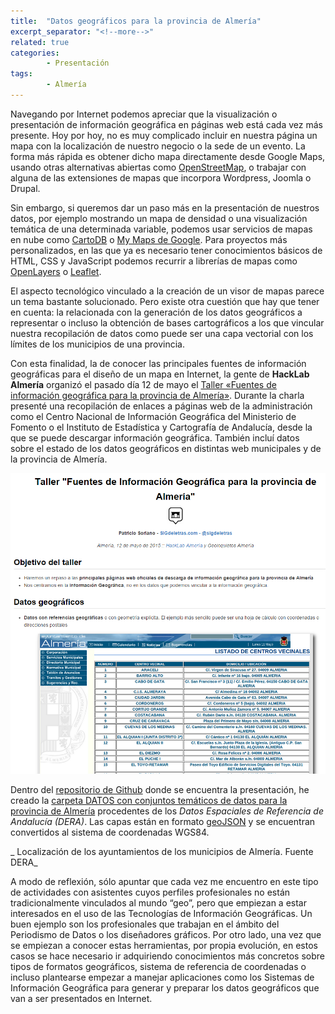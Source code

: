 ```yaml
---
title:  "Datos geográficos para la provincia de Almería"
excerpt_separator: "<!--more-->"
related: true
categories:
        - Presentación
tags:
        - Almería
---
```

        
Navegando por Internet podemos apreciar que la visualización o presentación de información geográfica en páginas web está cada vez más presente. Hoy por hoy, no es muy complicado incluir en nuestra página un mapa con la localización de nuestro negocio o la sede de un evento. La forma más rápida es obtener dicho mapa directamente desde Google Maps, usando otras alternativas abiertas como [OpenStreetMap](http://www.openstreetmap.org/ "http://www.openstreetmap.org/"), o trabajar con alguna de las extensiones de mapas que incorpora Wordpress, Joomla o Drupal. 

Sin embargo, si queremos dar un paso más en la presentación de nuestros datos, por ejemplo mostrando un mapa de densidad o una visualización temática de una determinada variable, podemos usar servicios de mapas en nube como [CartoDB](http://cartodb.com/ "http://cartodb.com/") o [My Maps de Google](https://www.google.com/maps/d/ "https://www.google.com/maps/d/"). Para proyectos más personalizados, en las que ya es necesario tener conocimientos básicos de HTML, CSS y JavaScript podemos recurrir a librerías de mapas como [OpenLayers](http://openlayers.org/ "http://openlayers.org/") o [Leaflet](http://leafletjs.com/ "http://leafletjs.com/").

El aspecto tecnológico vinculado a la creación de un visor de mapas parece un tema bastante solucionado. Pero existe otra cuestión que hay que tener en cuenta: la relacionada con la generación de los datos geográficos a representar o incluso la obtención de bases cartográficos a los que vincular nuestra recopilación de datos como puede ser una capa vectorial con los límites de los municipios de una provincia.

Con esta finalidad, la de conocer las principales fuentes de información geográficas para el diseño de un mapa en Internet, la gente de **HackLab Almería** organizó el pasado día 12 de mayo el [Taller «Fuentes de información geográfica para la provincia de Almería»](http://hacklabalmeria.net/actividades/2015/05/12/fuentes-datos-almeria.html "http://hacklabalmeria.net/actividades/2015/05/12/fuentes-datos-almeria.html"). Durante la charla presenté una recopilación de enlaces a páginas web de la administración como el Centro Nacional de Información Geográfica del Ministerio de Fomento o el Instituto de Estadística y Cartografía de Andalucía, desde la que se puede descargar información geográfica. También incluí datos sobre el estado de los datos geográficos en distintas web municipales y de la provincia de Almería.  

[![](/images/blog/Captura.PNG)](http://sigdeletras.github.io/2015-ig-almeria/ "Enlace a la presentación")

Dentro del [repositorio de Github](https://github.com/sigdeletras/2015-ig-almeria/) donde se encuentra la presentación, he creado la [carpeta DATOS con conjuntos temáticos de datos para la provincia de Almería](https://github.com/sigdeletras/2015-ig-almeria/tree/gh-pages/datos) procedentes de los *Datos Espaciales de Referencia de Andalucía (DERA)*. Las capas están en formato [geoJSON](http://geojson.org/ "http://geojson.org/") y se encuentran convertidos al sistema de coordenadas WGS84.

_ Localización de los ayuntamientos de los municipios de Almería. Fuente DERA_

A modo de reflexión, sólo apuntar que cada vez me encuentro en este tipo de actividades con asistentes cuyos perfiles profesionales no están tradicionalmente vinculados al mundo “geo”, pero que empiezan a estar interesados en el uso de las Tecnologías de Información Geográficas. Un buen ejemplo son los profesionales que trabajan en el ámbito del Periodismo de Datos o los diseñadores gráficos. Por otro lado, una vez que se empiezan a conocer estas herramientas, por propia evolución, en estos casos se hace necesario ir adquiriendo conocimientos más concretos sobre tipos de formatos geográficos, sistema de referencia de coordenadas o incluso plantearse empezar a manejar aplicaciones como los Sistemas de Información Geográfica para generar y preparar los datos geográficos que van a ser presentados en Internet.
        
